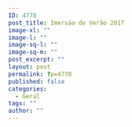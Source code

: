 ```yaml
---
ID: 4778
post_title: Imersão de Verão 2017
image-xl: ""
image-l: ""
image-sq-l: ""
image-sq-m: ""
post_excerpt: ""
layout: post
permalink: ?p=4778
published: false
categories:
  - Geral
tags: ""
author: ""
---
```

&nbsp;

&nbsp;